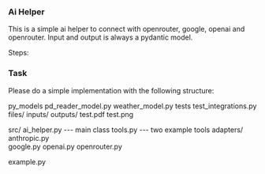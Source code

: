 ### Ai Helper

This is a simple ai helper to connect with openrouter, google, openai and openrouter. Input and output is always a pydantic model. 

Steps:



### Task
Please do a simple implementation with the following structure:

py_models
    pd_reader_model.py
    weather_model.py
tests
    test_integrations.py
    files/
        inputs/
        outputs/
        test.pdf
        test.png

src/
    ai_helper.py                --- main class
    tools.py                    --- two example tools
    adapters/
        anthropic.py                
        google.py
        openai.py
        openrouter.py
    
example.py

